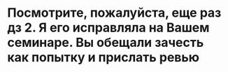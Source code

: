# Посмотрите, пожалуйста, еще раз дз 2. Я его исправляла на Вашем семинаре. Вы обещали зачесть как попытку и прислать ревью
